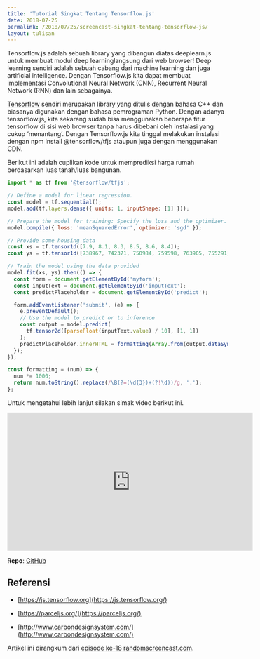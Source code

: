 ```yaml
---
title: 'Tutorial Singkat Tentang Tensorflow.js'
date: 2018-07-25
permalink: /2018/07/25/screencast-singkat-tentang-tensorflow-js/
layout: tulisan
---
```


Tensorflow.js adalah sebuah library yang dibangun diatas deeplearn.js untuk membuat modul deep learninglangsung dari web browser! Deep learning sendiri adalah sebuah cabang dari machine learning dan juga artificial intelligence. Dengan Tensorflow.js kita dapat membuat implementasi Convolutional Neural Network (CNN), Recurrent Neural Network (RNN) dan lain sebagainya.

[Tensorflow](https://tensorflow.org/) sendiri merupakan library yang ditulis dengan bahasa C++ dan biasanya digunakan dengan bahasa pemrograman Python. Dengan adanya tensorflow.js, kita sekarang sudah bisa menggunakan beberapa fitur tensorflow di sisi web browser tanpa harus dibebani oleh instalasi yang cukup ‘menantang’. Dengan Tensorflow.js kita tinggal melakukan instalasi dengan npm install @tensorflow/tfjs ataupun juga dengan menggunakan CDN.

Berikut ini adalah cuplikan kode untuk memprediksi harga rumah berdasarkan luas tanah/luas bangunan.

```javascript
import * as tf from '@tensorflow/tfjs';

// Define a model for linear regression.
const model = tf.sequential();
model.add(tf.layers.dense({ units: 1, inputShape: [1] }));

// Prepare the model for training: Specify the loss and the optimizer.
model.compile({ loss: 'meanSquaredError', optimizer: 'sgd' });

// Provide some housing data
const xs = tf.tensor1d([7.9, 8.1, 8.3, 8.5, 8.6, 8.4]);
const ys = tf.tensor1d([738967, 742371, 750984, 759598, 763905, 755291]);

// Train the model using the data provided
model.fit(xs, ys).then(() => {
  const form = document.getElementById('myform');
  const inputText = document.getElementById('inputText');
  const predictPlaceholder = document.getElementById('predict');

  form.addEventListener('submit', (e) => {
    e.preventDefault();
    // Use the model to predict or to inference
    const output = model.predict(
      tf.tensor2d([parseFloat(inputText.value) / 10], [1, 1])
    );
    predictPlaceholder.innerHTML = formatting(Array.from(output.dataSync())[0]);
  });
});

const formatting = (num) => {
  num *= 1000;
  return num.toString().replace(/\B(?=(\d{3})+(?!\d))/g, '.');
};
```

Untuk mengetahui lebih lanjut silakan simak video berikut ini.

<center><iframe width="560" height="315" src="https://www.youtube.com/embed/iO_-8c3fqZM" frameborder="0" allowfullscreen></iframe></center>

**Repo**: [GitHub](https://github.com/rizafahmi/simple-predict-tfjs-vanilla)

## Referensi

- [https://js.tensorflow.org](https://js.tensorflow.org/)

- [https://parceljs.org/](https://parceljs.org/)

- [http://www.carbondesignsystem.com/](http://www.carbondesignsystem.com/)

Artikel ini dirangkum dari [episode ke-18 randomscreencast.com](https://randomscreencast.com/18-tensorflowjs/).
